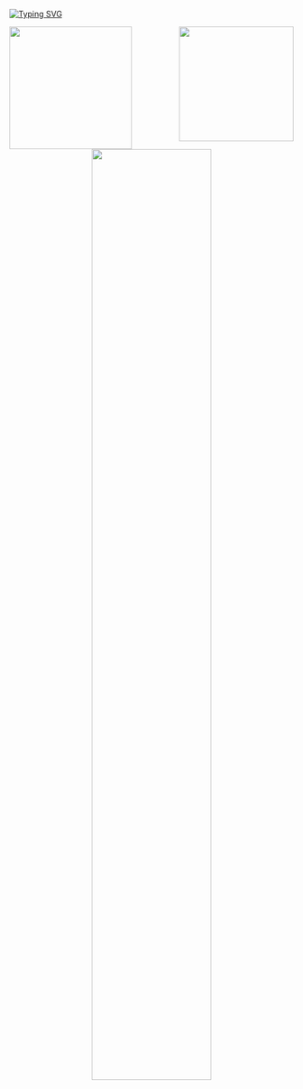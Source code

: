 [![Typing SVG](https://readme-typing-svg.herokuapp.com/?color=Red=35&center=true&vCenter=true&width=1000&lines=HELLO,+MY+NAME+is+Lucas;I+from+Brasil;I+study+systems+development;Be+Welcome!+:%29)](https://git.io/typing-svg)

<div>
  <img  align="right" height="203em" src="https://github-readme-stats.vercel.app/api?username=lucas-0liveira&show_icons=true&theme=midnight-purple&include_all_commits=true&count_private=true"/>
  <img  height="217em" src="https://github-readme-stats.vercel.app/api/top-langs/?username=lucas-0liveira&layout=compact&langs_count=10&card_width=330&theme=midnight-purple"/>
</div>

<div align="center">
  <img width="65%" src="https://github-readme-streak-stats.herokuapp.com?user=lucas-0liveira&theme=radical&mode=monthly&theme=midnight-purple" />
</div>

<br>
